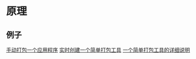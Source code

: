 # 原理

## 例子

[手动打包一个应用程序](https://www.youtube.com/watch?v=UNMkLHzofQI)
[实时创建一个简单打包工具](https://www.youtube.com/watch?v=Gc9-7PBqOC8)
[一个简单打包工具的详细说明](https://github.com/ronami/minipack)
